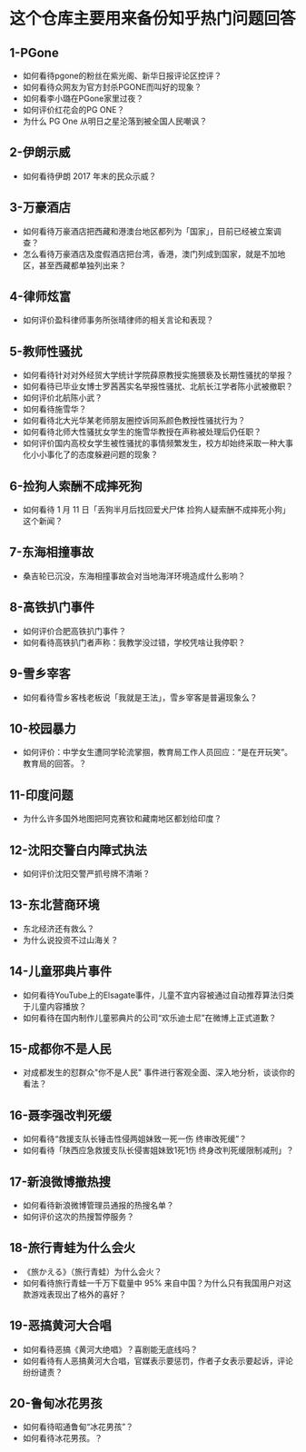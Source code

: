 # 这个仓库主要用来备份知乎热门问题回答
## 1-PGone
* 如何看待pgone的粉丝在紫光阁、新华日报评论区控评？
* 如何看待众网友为官方封杀PGONE而叫好的现象？
* 如何看李小璐在PGone家里过夜？
* 如何评价红花会的PG ONE？
* 为什么 PG One 从明日之星沦落到被全国人民嘲讽？

## 2-伊朗示威
* 如何看待伊朗 2017 年末的民众示威？

## 3-万豪酒店
* 如何看待万豪酒店把西藏和港澳台地区都列为「国家」，目前已经被立案调查？
* 怎么看待万豪酒店及度假酒店把台湾，香港，澳门列成到国家，就是不加地区，甚至西藏都单独列出来？

## 4-律师炫富
* 如何评价盈科律师事务所张晴律师的相关言论和表现？

## 5-教师性骚扰
* 如何看待针对对外经贸大学统计学院薛原教授实施猥亵及长期性骚扰的举报？
* 如何看待已毕业女博士罗茜茜实名举报性骚扰、北航长江学者陈小武被撤职？
* 如何评价北航陈小武？
* 如何看待施雪华？
* 如何看待北大光华某老师朋友圈控诉同系颜色教授性骚扰行为？
* 如何看待北师大性骚扰女学生的施雪华教授在声称被处理后仍任职？
* 如何评价国内高校女学生被性骚扰的事情频繁发生，校方却始终采取一种大事化小小事化了的态度躲避问题的现象？

## 6-捡狗人索酬不成摔死狗
* 如何看待 1 月 11 日「丢狗半月后找回爱犬尸体 捡狗人疑索酬不成摔死小狗」这个新闻？

## 7-东海相撞事故
* 桑吉轮已沉没，东海相撞事故会对当地海洋环境造成什么影响？

## 8-高铁扒门事件
* 如何评价合肥高铁扒门事件？
* 如何看待高铁扒门者声称：我教学没过错，学校凭啥让我停职？

## 9-雪乡宰客
* 如何看待雪乡客栈老板说「我就是王法」，雪乡宰客是普遍现象么？

## 10-校园暴力
* 如何评价：中学女生遭同学轮流掌掴，教育局工作人员回应：“是在开玩笑”。教育局的回答。？

## 11-印度问题
* 为什么许多国外地图把阿克赛钦和藏南地区都划给印度？

## 12-沈阳交警白内障式执法
* 如何评价沈阳交警严抓号牌不清晰？

## 13-东北营商环境
* 东北经济还有救么？
* 为什么说投资不过山海关？

## 14-儿童邪典片事件
* 如何看待YouTube上的Elsagate事件，儿童不宜内容被通过自动推荐算法归类于儿童内容播放？
* 如何看待在国内制作儿童邪典片的公司“欢乐迪士尼”在微博上正式道歉？

## 15-成都你不是人民
* 对成都发生的怼群众"你不是人民" 事件进行客观全面、深入地分析，谈谈你的看法？

## 16-聂李强改判死缓
* 如何看待“救援支队长锤击性侵两姐妹致一死一伤 终审改死缓”？
* 如何看待「陕西应急救援支队长侵害姐妹致1死1伤 终身改判死缓限制减刑」？

## 17-新浪微博撤热搜
* 如何看待新浪微博管理员通报的热搜名单？
* 如何评价这次的热搜暂停服务？

## 18-旅行青蛙为什么会火
* 《旅かえる》（旅行青蛙）为什么会火？
* 如何看待旅行青蛙一千万下载量中 95% 来自中国？为什么只有我国用户对这款游戏表现出了格外的喜好？

## 19-恶搞黄河大合唱
* 如何看待恶搞《黄河大绝唱》？喜剧能无底线吗？
* 如何看待有人恶搞黄河大合唱，官媒表示要惩罚，作者子女表示要起诉，评论纷纷谴责？

## 20-鲁甸冰花男孩
* 如何看待昭通鲁甸“冰花男孩”？
* 如何看待冰花男孩。？